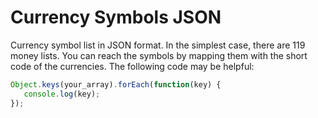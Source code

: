 # Currency Symbols JSON

Currency symbol list in JSON format. In the simplest case, there are 119 money lists. You can reach the symbols by mapping them with the short code of the currencies. The following code may be helpful:

```javascript
Object.keys(your_array).forEach(function(key) {
   console.log(key);
});
```